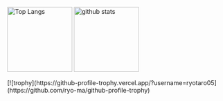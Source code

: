 <p align="left"> 
  <img alt="Top Langs" height="150px" src="https://github-readme-stats.vercel.app/api/top-langs/?username=ryotaro05&layout=compact&show_icons=true&theme=tokyonight" />
  <img alt="github stats" height="150px" src="https://github-readme-stats.vercel.app/api?username=ryotaro05&theme=tokyonight&show_icons=ture" />
</p>
[![trophy](https://github-profile-trophy.vercel.app/?username=ryotaro05](https://github.com/ryo-ma/github-profile-trophy)

